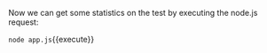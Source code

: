 
Now we can get some statistics on the test by executing the node.js request:

`node app.js`{{execute}}


